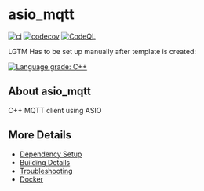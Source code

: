 # asio_mqtt

[![ci](https://github.com/euripedesrocha/asio_mqtt/actions/workflows/ci.yml/badge.svg)](https://github.com/euripedesrocha/asio_mqtt/actions/workflows/ci.yml)
[![codecov](https://codecov.io/gh/euripedesrocha/asio_mqtt/branch/main/graph/badge.svg)](https://codecov.io/gh/euripedesrocha/asio_mqtt)
[![CodeQL](https://github.com/euripedesrocha/asio_mqtt/actions/workflows/codeql-analysis.yml/badge.svg)](https://github.com/euripedesrocha/asio_mqtt/actions/workflows/codeql-analysis.yml)

LGTM Has to be set up manually after template is created:

[![Language grade: C++](https://img.shields.io/lgtm/grade/cpp/github/euripedesrocha/asio_mqtt)](https://lgtm.com/projects/g/euripedesrocha/asio_mqtt/context:cpp)

## About asio_mqtt
C++ MQTT client using ASIO


## More Details

 * [Dependency Setup](README_dependencies.md)
 * [Building Details](README_building.md)
 * [Troubleshooting](README_troubleshooting.md)
 * [Docker](README_docker.md)

